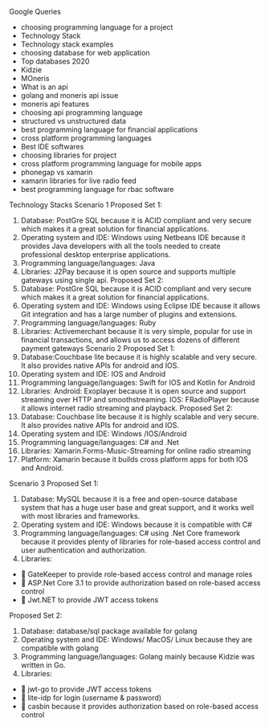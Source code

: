 Google Queries
- 	choosing programming language for a project
- 	Technology Stack
- 	Technology stack examples
- 	choosing database for web application
- 	Top databases 2020
- 	Kidzie
-   MOneris
- 	What is an api
- 	golang and moneris api issue
- 	moneris api features
- 	choosing api programming language
- 	structured vs unstructured data
- 	best programming language for financial applications
- 	cross platform programming languages
- 	Best IDE softwares
- 	choosing libraries for project
- 	cross platform programming language for mobile apps
- 	phonegap vs xamarin
- 	xamarin libraries for live radio feed
- 	best programming language for rbac software




Technology Stacks
Scenario 1
Proposed Set 1: 
1.	Database: PostGre SQL because it is ACID compliant and very secure which makes it a great solution for financial applications.
2.	Operating system and IDE: Windows using Netbeans IDE because it provides Java developers with all the tools needed to create professional desktop enterprise applications.
3.	Programming language/languages: Java
4.	Libraries: J2Pay because it is open source and supports multiple gateways using single api.
Proposed Set 2: 
1.	Database: PostGre SQL because it is ACID compliant and very secure which makes it a great solution for financial applications.
2.	Operating system and IDE: Windows using Eclipse IDE because it allows Git integration and has a large number of plugins and extensions.
3.	Programming language/languages: Ruby
4.	Libraries: Activemerchant because it is very simple, popular for use in financial transactions, and allows us to access dozens of different payment gateways 
Scenario 2
Proposed Set 1: 
1.	Database:Couchbase lite because it is highly scalable and very secure. It also provides native APIs for android and IOS.
2.	Operating system and IDE: IOS and Android
3.	Programming language/languages: Swift for IOS and Kotlin for Android
4.	Libraries:  Android: Exoplayer because it is open source and support streaming over HTTP and smoothstreaming.
IOS: FRadioPlayer because it allows internet radio streaming and playback.
Proposed Set 2: 
1.	Database: Couchbase lite because it is highly scalable and very secure. It also provides native APIs for android and IOS.
2.	Operating system and IDE: Windows /IOS/Android 
3.	Programming language/languages: C# and .Net 
4.	Libraries: Xamarin.Forms-Music-Streaming  for online radio streaming
5.	Platform: Xamarin because it builds cross platform apps for both IOS and Android.

Scenario 3
Proposed Set 1: 
1.	Database: MySQL because it is a free and open-source database system that has a huge user base and great support, and it works well with most libraries and frameworks.
2.	Operating system and IDE: Windows because it is compatible with C#
3.	Programming language/languages: C# using .Net Core framework because it provides plenty of libraries for role-based access control and user authentication and authorization.
4.	Libraries: 
- 	GateKeeper to provide role-based access control and manage roles
- 	ASP.Net Core 3.1 to provide authorization based on role-based access control
- 	Jwt.NET to provide JWT access tokens


Proposed Set 2: 
1.	Database: database/sql package available for golang
2.	Operating system and IDE: Windows/ MacOS/ Linux because they are compatible with golang
3.	Programming language/languages: Golang mainly because Kidzie was written in Go.
4.	Libraries:  
- 	jwt-go to provide JWT access tokens
- 	lite-idp for login (username & password)
- 	casbin because it provides authorization based on role-based access control



